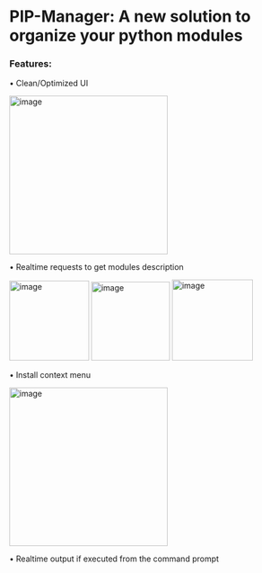 # PIP-Manager: A new solution to organize your python modules
### Features:
• Clean/Optimized UI
<p>
  <img width="282" alt="image" src="https://user-images.githubusercontent.com/123277348/213896903-99df9866-83bb-4391-a394-9ceeb7d9491c.png">
<p/>
• Realtime requests to get modules description
<p align="left">
  <img width="142" alt="image" src="https://user-images.githubusercontent.com/123277348/213896934-e8ee1281-d591-4752-8d20-bc2be08e1148.png">
  <img width="140" alt="image" src="https://user-images.githubusercontent.com/123277348/213896935-b5f513f7-503b-4292-99e1-4452e6c36962.png">
  <img width="144" alt="image" src="https://user-images.githubusercontent.com/123277348/213896936-f39b6223-0b51-458c-975f-6fd2ddafa431.png">
<p/>
• Install context menu
<p>
  <img width="282" alt="image" src="https://user-images.githubusercontent.com/123277348/213897045-943bfefe-5c7c-4707-be71-b62b1c05dfe2.png">
<p/>
• Realtime output if executed from the command prompt
